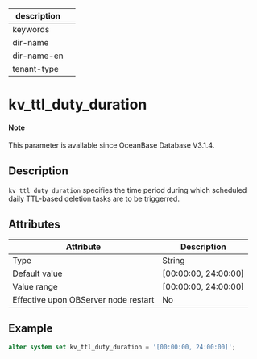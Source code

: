 |description||
|---|---|
|keywords||
|dir-name||
|dir-name-en||
|tenant-type||

# kv_ttl_duty_duration

<main id="notice" type='explain'>

  <h4>Note</h4>

  <p>This parameter is available since OceanBase Database V3.1.4. </p>

</main>

## Description

`kv_ttl_duty_duration` specifies the time period during which scheduled daily TTL-based deletion tasks are to be triggerred. 

## Attributes

| Attribute | Description |
| --- | --- |
| Type | String |
| Default value | [00:00:00, 24:00:00] |
| Value range | [00:00:00, 24:00:00] |
| Effective upon OBServer node restart | No |

## Example

```sql
alter system set kv_ttl_duty_duration = '[00:00:00, 24:00:00]';
```

